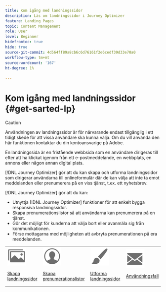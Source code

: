 ```yaml
---
title: Kom igång med landningssidor
description: Läs om landningssidor i Journey Optimizer
feature: Landing Pages
topic: Content Management
role: User
level: Beginner
hidefromtoc: true
hide: true
source-git-commit: 4d564ff89a8cb6c6d76161f2e6cedf39d33e70a0
workflow-type: tm+mt
source-wordcount: '167'
ht-degree: 1%

---
```


# Kom igång med landningssidor {#get-sarted-lp}

>[!CAUTION]
>
>Användningen av landningssidor är för närvarande endast tillgänglig i ett tidigt skede för att vissa användare ska kunna välja. Om du vill använda den här funktionen kontaktar du din kontoansvarige på Adobe.

En landningssida är en fristående webbsida som en användare dirigeras till efter att ha klickat igenom från ett e-postmeddelande, en webbplats, en annons eller någon annan digital plats.

<!--The landing page is driven toward a business goal like joining a subscription list, buying products, get to know more, etc. If the user takes that desired action, the landing page has converted. Landing pages often contain online forms that are used by marketers to acquire new consumers or get to know better their existing customers and nurture them.-->

[!DNL Journey Optimizer] gör att du kan skapa och utforma landningssidor som dirigerar användarna till onlineformulär där de kan välja att inte ta emot meddelanden eller prenumerera på en viss tjänst, t.ex. ett nyhetsbrev.

<!--Landing pages are online forms that are used by marketers to capture information on audiences, offer subscriptions to a service, display data and grow your database. These can also be used for acquiring or updating existing profiles.-->

<!--[!DNL Journey Optimizer] now allows you to:
* Easily build landing pages to make users subscribe to your communications.
* Set up opt-in and opt-out flows quickly and seamlessly.
To move to RN-->

[!DNL Journey Optimizer] gör att du kan:

* Utnyttja [!DNL Journey Optimizer] funktioner för att enkelt bygga responsiva landningssidor.
* Skapa prenumerationslistor så att användarna kan prenumerera på en tjänst.
* Gör det möjligt för kunderna att välja bort eller avanmäla sig från kommunikationen.
* Förse mottagarna med möjligheten att avbryta prenumerationen på era meddelanden.

<table>
<tr>
<td><img src="../assets/do-not-localize/icon_assets.svg" width="60px"><p><a href="create-lp.md">Skapa landningssidor</a></p></td>
<td><img src="../assets/do-not-localize/icon_personalization.svg" width="60px"><p><a href="subscription-list.md">Skapa prenumerationslistor</a></p></td>
<td><img src="../assets/do-not-localize/icon_design.svg" width="60px"><p><a href="design-lp.md">Utforma landningssidor</a></p></td>
<td><img src="../assets/do-not-localize/icon_messages.svg" width="60px"><p><a href="lp-use-cases.md">Användningsfall</a></p></td>
</tr>
</table>

<!--Easily build attractive/efficient landing pages to drive the best conversion.-->

<!--**Questions**

* Can you leverage **Adobe Experience Manager Assets Essentials** to enrich your landing pages' content?

* Can you personalize LP ? > Enhance customers' experience by creating **personalized landing pages** based on their profile attributes.-->